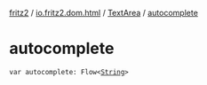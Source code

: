 [fritz2](../../index.md) / [io.fritz2.dom.html](../index.md) / [TextArea](index.md) / [autocomplete](./autocomplete.md)

# autocomplete

`var autocomplete: Flow<`[`String`](https://kotlinlang.org/api/latest/jvm/stdlib/kotlin/-string/index.html)`>`